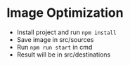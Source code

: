 # Image Optimization

- Install project and run `npm install`
- Save image in src/sources
- Run `npm run start` in cmd
- Result will be in src/destinations